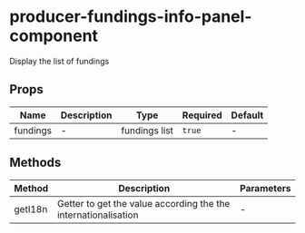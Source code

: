 # producer-fundings-info-panel-component

Display the list of fundings

## Props

<!-- @vuese:producer-fundings-info-panel-component:props:start -->
|Name|Description|Type|Required|Default|
|---|---|---|---|---|
|fundings|-|fundings list|`true`|-|

<!-- @vuese:producer-fundings-info-panel-component:props:end -->


## Methods

<!-- @vuese:producer-fundings-info-panel-component:methods:start -->
|Method|Description|Parameters|
|---|---|---|
|getI18n|Getter to get the value according the the internationalisation|-|

<!-- @vuese:producer-fundings-info-panel-component:methods:end -->


